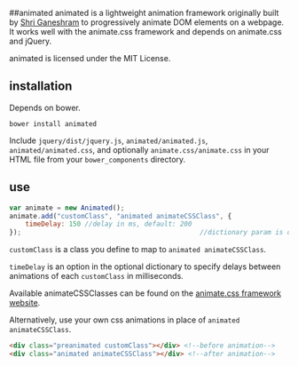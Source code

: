 ##animated
animated is a lightweight animation framework originally built by 
[Shri Ganeshram](github.com/shri) to progressively animate DOM elements 
on a webpage. It works well with the animate.css framework and depends on 
animate.css and jQuery.

animated is licensed under the MIT License.

## installation
Depends on bower.

<code>bower install animated</code>

Include <code>jquery/dist/jquery.js</code>, <code>animated/animated.js</code>, 
<code>animated/animated.css</code>, and optionally 
<code>animate.css/animate.css</code> in your HTML file from your 
<code>bower_components</code> directory.

## use
```js
var animate = new Animated();
animate.add("customClass", "animated animateCSSClass", {
	timeDelay: 150 //delay in ms, default: 200
}); 											//dictionary param is optional
```

<code>customClass</code> is a class you define to map to 
<code>animated animateCSSClass</code>.

<code>timeDelay</code> is an option in the optional dictionary to specify 
delays between animations of each <code>customClass</code> in milliseconds.

Available animateCSSClasses can be found on the 
[animate.css framework website](http://daneden.github.io/animate.css/).

Alternatively, use your own css animations in place of 
<code>animated animateCSSClass</code>.

```html
<div class="preanimated customClass"></div> <!--before animation-->
<div class="animated animateCSSClass"></div> <!--after animation-->
```